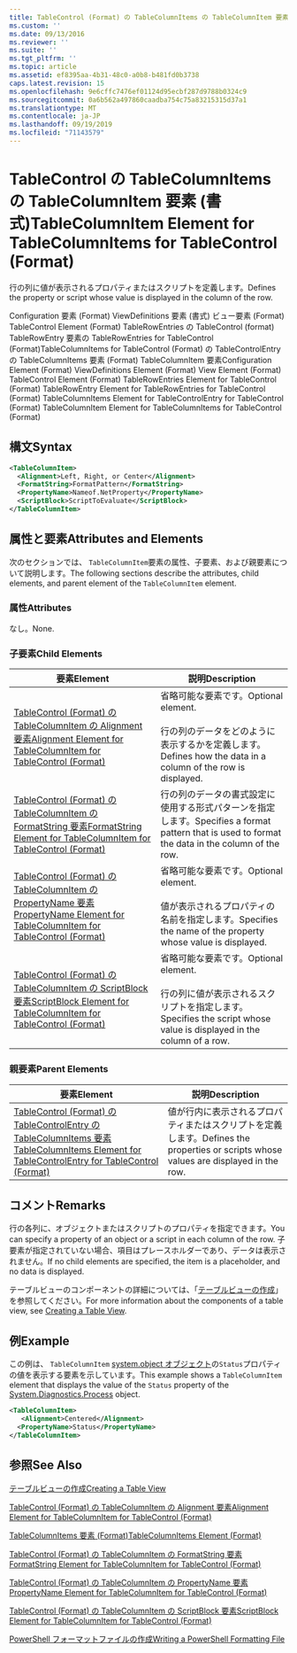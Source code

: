 ```yaml
---
title: TableControl (Format) の TableColumnItems の TableColumnItem 要素Microsoft Docs
ms.custom: ''
ms.date: 09/13/2016
ms.reviewer: ''
ms.suite: ''
ms.tgt_pltfrm: ''
ms.topic: article
ms.assetid: ef8395aa-4b31-48c0-a0b8-b481fd0b3738
caps.latest.revision: 15
ms.openlocfilehash: 9e6cffc7476ef01124d95ecbf287d9788b0324c9
ms.sourcegitcommit: 0a6b562a497860caadba754c75a83215315d37a1
ms.translationtype: MT
ms.contentlocale: ja-JP
ms.lasthandoff: 09/19/2019
ms.locfileid: "71143579"
---
```

# <a name="tablecolumnitem-element-for-tablecolumnitems-for-tablecontrol-format"></a><span data-ttu-id="5c443-102">TableControl の TableColumnItems の TableColumnItem 要素 (書式)</span><span class="sxs-lookup"><span data-stu-id="5c443-102">TableColumnItem Element for TableColumnItems for TableControl (Format)</span></span>

<span data-ttu-id="5c443-103">行の列に値が表示されるプロパティまたはスクリプトを定義します。</span><span class="sxs-lookup"><span data-stu-id="5c443-103">Defines the property or script whose value is displayed in the column of the row.</span></span>

<span data-ttu-id="5c443-104">Configuration 要素 (Format) ViewDefinitions 要素 (書式) ビュー要素 (Format) TableControl Element (Format) TableRowEntries の TableControl (format) TableRowEntry 要素の TableRowEntries for TableControl (Format)TableColumnItems for TableControl (Format) の TableControlEntry の TableColumnItems 要素 (Format) TableColumnItem 要素</span><span class="sxs-lookup"><span data-stu-id="5c443-104">Configuration Element (Format) ViewDefinitions Element (Format) View Element (Format) TableControl Element (Format) TableRowEntries Element for TableControl (Format) TableRowEntry Element for TableRowEntries for TableControl (Format) TableColumnItems Element for TableControlEntry for TableControl (Format) TableColumnItem Element for TableColumnItems for TableControl (Format)</span></span>

## <a name="syntax"></a><span data-ttu-id="5c443-105">構文</span><span class="sxs-lookup"><span data-stu-id="5c443-105">Syntax</span></span>

```xml
<TableColumnItem>
  <Alignment>Left, Right, or Center</Alignment>
  <FormatString>FormatPattern</FormatString>
  <PropertyName>Nameof.NetProperty</PropertyName>
  <ScriptBlock>ScriptToEvaluate</ScriptBlock>
</TableColumnItem>
```

## <a name="attributes-and-elements"></a><span data-ttu-id="5c443-106">属性と要素</span><span class="sxs-lookup"><span data-stu-id="5c443-106">Attributes and Elements</span></span>

<span data-ttu-id="5c443-107">次のセクションでは、 `TableColumnItem`要素の属性、子要素、および親要素について説明します。</span><span class="sxs-lookup"><span data-stu-id="5c443-107">The following sections describe the attributes, child elements, and parent element of the `TableColumnItem` element.</span></span>

### <a name="attributes"></a><span data-ttu-id="5c443-108">属性</span><span class="sxs-lookup"><span data-stu-id="5c443-108">Attributes</span></span>

<span data-ttu-id="5c443-109">なし。</span><span class="sxs-lookup"><span data-stu-id="5c443-109">None.</span></span>

### <a name="child-elements"></a><span data-ttu-id="5c443-110">子要素</span><span class="sxs-lookup"><span data-stu-id="5c443-110">Child Elements</span></span>

|<span data-ttu-id="5c443-111">要素</span><span class="sxs-lookup"><span data-stu-id="5c443-111">Element</span></span>|<span data-ttu-id="5c443-112">説明</span><span class="sxs-lookup"><span data-stu-id="5c443-112">Description</span></span>|
|-------------|-----------------|
|[<span data-ttu-id="5c443-113">TableControl (Format) の TableColumnItem の Alignment 要素</span><span class="sxs-lookup"><span data-stu-id="5c443-113">Alignment Element for TableColumnItem for TableControl (Format)</span></span>](./alignment-element-for-tablecolumnitem-for-tablecontrol-format.md)|<span data-ttu-id="5c443-114">省略可能な要素です。</span><span class="sxs-lookup"><span data-stu-id="5c443-114">Optional element.</span></span><br /><br /> <span data-ttu-id="5c443-115">行の列のデータをどのように表示するかを定義します。</span><span class="sxs-lookup"><span data-stu-id="5c443-115">Defines how the data in a column of the row is displayed.</span></span>|
|[<span data-ttu-id="5c443-116">TableControl (Format) の TableColumnItem の FormatString 要素</span><span class="sxs-lookup"><span data-stu-id="5c443-116">FormatString Element for TableColumnItem for TableControl (Format)</span></span>](./formatstring-element-for-tablecolumnitem-for-tablecontrol-format.md)|<span data-ttu-id="5c443-117">行の列のデータの書式設定に使用する形式パターンを指定します。</span><span class="sxs-lookup"><span data-stu-id="5c443-117">Specifies a format pattern that is used to format the data in the column of the row.</span></span>|
|[<span data-ttu-id="5c443-118">TableControl (Format) の TableColumnItem の PropertyName 要素</span><span class="sxs-lookup"><span data-stu-id="5c443-118">PropertyName Element for TableColumnItem for TableControl (Format)</span></span>](./propertyname-element-for-tablecolumnitem-for-tablecontrol-format.md)|<span data-ttu-id="5c443-119">省略可能な要素です。</span><span class="sxs-lookup"><span data-stu-id="5c443-119">Optional element.</span></span><br /><br /> <span data-ttu-id="5c443-120">値が表示されるプロパティの名前を指定します。</span><span class="sxs-lookup"><span data-stu-id="5c443-120">Specifies the name of the property whose value is displayed.</span></span>|
|[<span data-ttu-id="5c443-121">TableControl (Format) の TableColumnItem の ScriptBlock 要素</span><span class="sxs-lookup"><span data-stu-id="5c443-121">ScriptBlock Element for TableColumnItem for TableControl (Format)</span></span>](./scriptblock-element-for-tablecolumnitem-for-tablecontrol-format.md)|<span data-ttu-id="5c443-122">省略可能な要素です。</span><span class="sxs-lookup"><span data-stu-id="5c443-122">Optional element.</span></span><br /><br /> <span data-ttu-id="5c443-123">行の列に値が表示されるスクリプトを指定します。</span><span class="sxs-lookup"><span data-stu-id="5c443-123">Specifies the script whose value is displayed in the column of a row.</span></span>|

### <a name="parent-elements"></a><span data-ttu-id="5c443-124">親要素</span><span class="sxs-lookup"><span data-stu-id="5c443-124">Parent Elements</span></span>

|<span data-ttu-id="5c443-125">要素</span><span class="sxs-lookup"><span data-stu-id="5c443-125">Element</span></span>|<span data-ttu-id="5c443-126">説明</span><span class="sxs-lookup"><span data-stu-id="5c443-126">Description</span></span>|
|-------------|-----------------|
|[<span data-ttu-id="5c443-127">TableControl (Format) の TableControlEntry の TableColumnItems 要素</span><span class="sxs-lookup"><span data-stu-id="5c443-127">TableColumnItems Element for TableControlEntry for TableControl (Format)</span></span>](./tablecolumnitems-element-for-tablerowentry-for-tablecontrol-format.md)|<span data-ttu-id="5c443-128">値が行内に表示されるプロパティまたはスクリプトを定義します。</span><span class="sxs-lookup"><span data-stu-id="5c443-128">Defines the properties or scripts whose values are displayed in the row.</span></span>|

## <a name="remarks"></a><span data-ttu-id="5c443-129">コメント</span><span class="sxs-lookup"><span data-stu-id="5c443-129">Remarks</span></span>

<span data-ttu-id="5c443-130">行の各列に、オブジェクトまたはスクリプトのプロパティを指定できます。</span><span class="sxs-lookup"><span data-stu-id="5c443-130">You can specify a property of an object or a script in each column of the row.</span></span> <span data-ttu-id="5c443-131">子要素が指定されていない場合、項目はプレースホルダーであり、データは表示されません。</span><span class="sxs-lookup"><span data-stu-id="5c443-131">If no child elements are specified, the item is a placeholder, and no data is displayed.</span></span>

<span data-ttu-id="5c443-132">テーブルビューのコンポーネントの詳細については、「[テーブルビューの作成](./creating-a-table-view.md)」を参照してください。</span><span class="sxs-lookup"><span data-stu-id="5c443-132">For more information about the components of a table view, see [Creating a Table View](./creating-a-table-view.md).</span></span>

## <a name="example"></a><span data-ttu-id="5c443-133">例</span><span class="sxs-lookup"><span data-stu-id="5c443-133">Example</span></span>

<span data-ttu-id="5c443-134">この例は、 `TableColumnItem` [system.object オブジェクト](/dotnet/api/System.Diagnostics.Process)の`Status`プロパティの値を表示する要素を示しています。</span><span class="sxs-lookup"><span data-stu-id="5c443-134">This example shows a `TableColumnItem` element that displays the value of the `Status` property of the [System.Diagnostics.Process](/dotnet/api/System.Diagnostics.Process) object.</span></span>

```xml
<TableColumnItem>
   <Alignment>Centered</Alignment>
  <PropertyName>Status</PropertyName>
</TableColumnItem>

```

## <a name="see-also"></a><span data-ttu-id="5c443-135">参照</span><span class="sxs-lookup"><span data-stu-id="5c443-135">See Also</span></span>

[<span data-ttu-id="5c443-136">テーブルビューの作成</span><span class="sxs-lookup"><span data-stu-id="5c443-136">Creating a Table View</span></span>](./creating-a-table-view.md)

[<span data-ttu-id="5c443-137">TableControl (Format) の TableColumnItem の Alignment 要素</span><span class="sxs-lookup"><span data-stu-id="5c443-137">Alignment Element for TableColumnItem for TableControl (Format)</span></span>](./alignment-element-for-tablecolumnitem-for-tablecontrol-format.md)

[<span data-ttu-id="5c443-138">TableColumnItems 要素 (Format)</span><span class="sxs-lookup"><span data-stu-id="5c443-138">TableColumnItems Element (Format)</span></span>](./tablecolumnitems-element-for-tablerowentry-for-tablecontrol-format.md)

[<span data-ttu-id="5c443-139">TableControl (Format) の TableColumnItem の FormatString 要素</span><span class="sxs-lookup"><span data-stu-id="5c443-139">FormatString Element for TableColumnItem for TableControl (Format)</span></span>](./formatstring-element-for-tablecolumnitem-for-tablecontrol-format.md)

[<span data-ttu-id="5c443-140">TableControl (Format) の TableColumnItem の PropertyName 要素</span><span class="sxs-lookup"><span data-stu-id="5c443-140">PropertyName Element for TableColumnItem for TableControl (Format)</span></span>](./propertyname-element-for-tablecolumnitem-for-tablecontrol-format.md)

[<span data-ttu-id="5c443-141">TableControl (Format) の TableColumnItem の ScriptBlock 要素</span><span class="sxs-lookup"><span data-stu-id="5c443-141">ScriptBlock Element for TableColumnItem for TableControl (Format)</span></span>](./scriptblock-element-for-tablecolumnitem-for-tablecontrol-format.md)

[<span data-ttu-id="5c443-142">PowerShell フォーマットファイルの作成</span><span class="sxs-lookup"><span data-stu-id="5c443-142">Writing a PowerShell Formatting File</span></span>](./writing-a-powershell-formatting-file.md)
